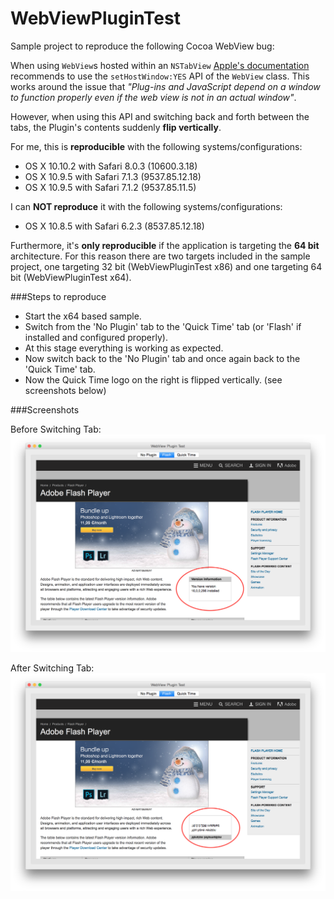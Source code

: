# WebViewPluginTest

Sample project to reproduce the following Cocoa WebView bug:

When using `WebView`s hosted within an `NSTabView` [Apple's documentation](https://developer.apple.com/library/mac/documentation/Cocoa/Reference/WebKit/Classes/WebView_Class/index.html#//apple_ref/occ/instm/WebView/setHostWindow:) recommends to use the `setHostWindow:YES` API of the `WebView` class. This works around the issue that _"Plug-ins and JavaScript depend on a window to function properly even if the web view is not in an actual window"_.

However, when using this API and switching back and forth between the tabs, the Plugin's contents suddenly **flip vertically**.

For me, this is **reproducible** with the following systems/configurations:
* OS X 10.10.2 with Safari 8.0.3 (10600.3.18)
* OS X 10.9.5 with Safari 7.1.3 (9537.85.12.18)
* OS X 10.9.5 with Safari 7.1.2 (9537.85.11.5)

I can **NOT reproduce** it with the following systems/configurations:
* OS X 10.8.5  with Safari 6.2.3 (8537.85.12.18)

Furthermore, it's **only reproducible** if the application is targeting the **64 bit** architecture. 
For this reason there are two targets included in the sample project, one targeting 32 bit (WebViewPluginTest x86) and one targeting 64 bit (WebViewPluginTest x64).

###Steps to reproduce
- Start the x64 based sample.
- Switch from the 'No Plugin' tab to the 'Quick Time' tab (or 'Flash' if installed and configured properly).
- At this stage everything is working as expected.
- Now switch back to the 'No Plugin' tab and once again back to the 'Quick Time' tab.
- Now the Quick Time logo on the right is flipped vertically. (see screenshots below)

###Screenshots

Before Switching Tab:
![Before Switching Tab](https://raw.githubusercontent.com/lemonmojo/WebViewPluginTest/master/Screenshots/WebView_Good.png)

After Switching Tab:
![After Switching Tab](https://raw.githubusercontent.com/lemonmojo/WebViewPluginTest/master/Screenshots/WebView_Bad.png)
